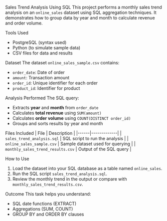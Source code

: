 Sales Trend Analysis Using SQL
This project performs a monthly sales trend analysis on an `online_sales` dataset using SQL aggregation techniques. It demonstrates how to group data by year and month to calculate revenue and order volume.

Tools Used
- PostgreSQL (syntax used)
- Python (to simulate sample data)
- CSV files for data and results

Dataset
The dataset `online_sales_sample.csv` contains:
- `order_date`: Date of order
- `amount`: Transaction amount
- `order_id`: Unique identifier for each order
- `product_id`: Identifier for product

Analysis Performed
The SQL query:
- Extracts **year** and **month** from `order_date`
- Calculates **total revenue** using `SUM(amount)`
- Calculates **order volume** using `COUNT(DISTINCT order_id)`
- Groups and sorts results by year and month

Files Included
| File | Description |
|------|-------------|
| `sales_trend_analysis.sql` | SQL script to run the analysis |
| `online_sales_sample.csv` | Sample dataset used for querying |
| `monthly_sales_trend_results.csv` | Output of the SQL query |

How to Use
1. Load the dataset into your SQL database as a table named `online_sales`.
2. Run the SQL script `sales_trend_analysis.sql`.
3. Review the monthly trend in the output or compare with `monthly_sales_trend_results.csv`.

Outcome
This task helps you understand:
- SQL date functions (EXTRACT)
- Aggregations (SUM, COUNT)
- GROUP BY and ORDER BY clauses
